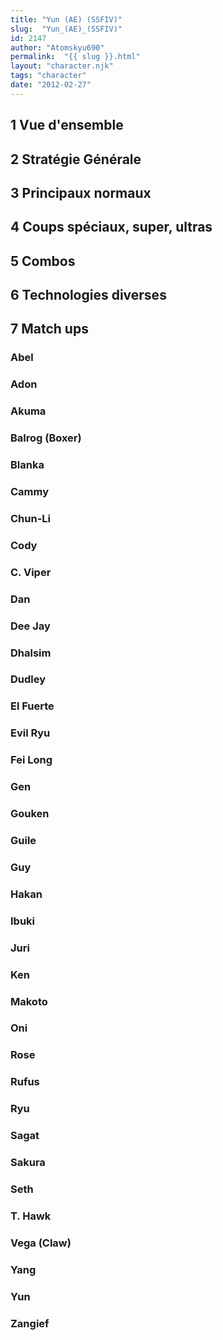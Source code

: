 ```yaml
---
title: "Yun (AE) (SSFIV)"
slug:  "Yun_(AE)_(SSFIV)"
id: 2147
author: "Atomskyu690"
permalink:  "{{ slug }}.html"
layout: "character.njk"
tags: "character"
date: "2012-02-27"
---
```


## 1 Vue d'ensemble

## 2 Stratégie Générale

## 3 Principaux normaux

## 4 Coups spéciaux, super, ultras

## 5 Combos

## 6 Technologies diverses

## 7 Match ups

### Abel

### Adon

### Akuma

### Balrog (Boxer)

### Blanka

### Cammy

### Chun-Li

### Cody

### C. Viper

### Dan

### Dee Jay

### Dhalsim

### Dudley

### El Fuerte

### Evil Ryu

### Fei Long

### Gen

### Gouken

### Guile

### Guy

### Hakan

### Ibuki

### Juri

### Ken

### Makoto

### Oni

### Rose

### Rufus

### Ryu

### Sagat

### Sakura

### Seth

### T. Hawk

### Vega (Claw)

### Yang

### Yun

### Zangief
